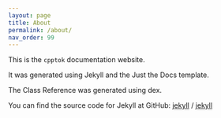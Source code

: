 ```yaml
---
layout: page
title: About
permalink: /about/
nav_order: 99
---
```


This is the `cpptok` documentation website. 

It was generated using Jekyll and the Just the Docs template.

The Class Reference was generated using dex.

You can find the source code for Jekyll at GitHub:
[jekyll][jekyll-organization] /
[jekyll](https://github.com/jekyll/jekyll)


[jekyll-organization]: https://github.com/jekyll
